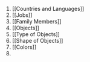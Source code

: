 1. [[Countries and Languages]]
2. [[Jobs]]
3. [[Family Members]]
4. [[Objects]]
5. [[Type of Objects]]
6. [[Shape of Objects]]
7. [[Colors]]
8. 